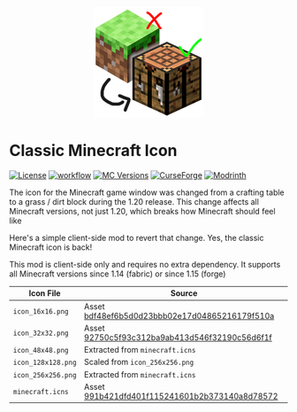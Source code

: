 <p align="center">
<img src="./mod_icon_hires.png" width="200" height="200" alt="Classic Minecraft Icon">
</p>

# Classic Minecraft Icon

[![License](https://img.shields.io/github/license/Fallen-Breath/classic-minecraft-icon.svg)](http://www.gnu.org/licenses/lgpl-3.0.html)
[![workflow](https://github.com/Fallen-Breath/classic-minecraft-icon/actions/workflows/gradle.yml/badge.svg)](https://github.com/Fallen-Breath/classic-minecraft-icon/actions/workflows/gradle.yml)
[![MC Versions](https://cf.way2muchnoise.eu/versions/For%20MC_873049_all.svg)](https://legacy.curseforge.com/minecraft/mc-mods/classic-minecraft-icon)
[![CurseForge](https://cf.way2muchnoise.eu/full_873049_downloads.svg)](https://legacy.curseforge.com/minecraft/mc-mods/classic-minecraft-icon)
[![Modrinth](https://img.shields.io/modrinth/dt/NTUQ8Yoi?label=Modrinth%20Downloads)](https://modrinth.com/mod/classic-minecraft-icon)

The icon for the Minecraft game window was changed from a crafting table to a grass / dirt block during the 1.20 release.
This change affects all Minecraft versions, not just 1.20, which breaks how Minecraft should feel like

Here's a simple client-side mod to revert that change. Yes, the classic Minecraft icon is back!

This mod is client-side only and requires no extra dependency. It supports all Minecraft versions since 1.14 (fabric) or since 1.15 (forge)

| Icon File          | Source                                                                                                                                 | 
|--------------------|----------------------------------------------------------------------------------------------------------------------------------------| 
| `icon_16x16.png`   | Asset [bdf48ef6b5d0d23bbb02e17d04865216179f510a](https://resources.download.minecraft.net/bd/bdf48ef6b5d0d23bbb02e17d04865216179f510a) |
| `icon_32x32.png`   | Asset [92750c5f93c312ba9ab413d546f32190c56d6f1f](https://resources.download.minecraft.net/92/92750c5f93c312ba9ab413d546f32190c56d6f1f) |
| `icon_48x48.png`   | Extracted from `minecraft.icns`                                                                                                        |
| `icon_128x128.png` | Scaled from `icon_256x256.png`                                                                                                         |
| `icon_256x256.png` | Extracted from `minecraft.icns`                                                                                                        |
| `minecraft.icns`   | Asset [991b421dfd401f115241601b2b373140a8d78572](https://resources.download.minecraft.net/99/991b421dfd401f115241601b2b373140a8d78572) |

